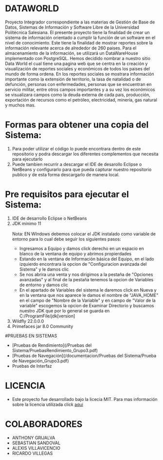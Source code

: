# DATAWORLD
Proyecto Integrador correspondiente a las materias de Gestión de Base de Datos, Sistemas de Información y Software Libre de la Universidad Politécnica Salesiana. El presente 
proyecto tiene la finalidad de crear un sistema de información orientado a cumplir la función de un software en el nivel de conocimiento. Este tiene la finalidad de mostrar 
reportes sobre la información relevante acerca de alrededor de 260 paises. Para el almacenamiento de la información, se utilizará un DataWareHouse implementado con PostgreSQL.
Hemos decidido nombrar a nuestro sitio Data World el cual tiene una pagina web que se centra en la creación y visualización de reportes sociales y económicos de todos los paises del mundo de forma ordena. En los reportes sociales se mostrara información importante como la extensión de territorio, la tasa de natalidad o de defunción, personas con enfermedades, personas que se encuentran en servicio militar, entre otros campos importantes y a su vez los económicos se visualizara campos como la deuda externa de cada pais, producción, exportación de recursos como el petróleo, electricidad, minería, gas natural y muchos mas.
# Formas para obtener una copia del Sistema:
  1. Para poder utilizar el código lo puede encontrara dentro de este repositorio y podra descargar los diferentes complementos que necesita para ejecutarlo
  1. Puede tambien recurrir a descargar el IDE de desarollo Eclipse o NetBeans y configurarlo para que pueda capturar nuestro repositorio publico y de esta forma descargarlo de manera local.

# Pre requisitos para ejecutar el Sistema:
<ol>
  <li>IDE de desarrollo Eclipse o NetBeans</li>
  <li>JDK mínimo 11</li><br/>
    Nota: EN WIndows debemos colocar el JDK instalado como variable de entorno para lo cual debe seguir los siguientes pasos:
    <ul>
    <li>Ingresamos a Equipo y damos click derecho en un espacio en blanco de la ventana de equipo y abrimos propierdades</li>
    <li>Estando en la ventana de Información básica del Equipo, en el lado izquierdo encontrara la opcion de "Configuracion avanzada del Sistema" y le damos clic</li>
    <li>Se nos abrira una venta y nos dirigimos a la pestaña de "Opciones avanzadas" y al final de la pestaña tenemos la opcion de Variables de entorno y damos clic</li>
    <li>En el apartado de Variables del sistema le daremos click en Nueva y en la ventana que nos aparece le damos el nombre de "JAVA_HOME" en el campo de "Nombre de la Variable" y en campo de "Valor de la variable" escogemos la opcion de Examinar Directorio y buscamos nuestro JDK que por lo general se guarda en C:/ProgramFile/jdk[version]</li>
   </ul>
  <li>Wildfly 22.0.0.0 </li>
  <li>Primefaces jar 8.0 Community</li>
  </ol>

#PRUEBAS EN SISTEMAS

 * [Pruebas de Rendimiento](/Pruebas del Sistema/PruebasRendimiento_Grupo3.pdf)
 * [Pruebas de Navegación](/documentacion/Pruebas del Sistema/Prueba de Navegación_Grupo3.pdf)
 * Pruebas de Interfaz   

# LICENCIA

 *  Este proyecto fue desarrollado bajo la licecia MIT. Para mas información sobre la licencia utilizada click [aqui](/LICENSE)

# COLABORADORES


  + ANTHONY GRIJALVA
  + SEBASTIAN SANDOVAL
  + ALEXIS VILLAVICENCIO
  + RICARDO VILLEGAS

